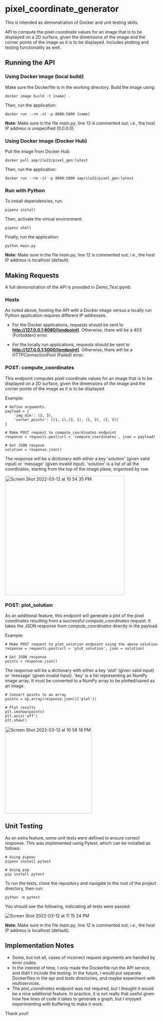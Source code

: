 # pixel_coordinate_generator
This is intended as demonstration of Docker and unit testing skills.

API to compute the pixel coordinate values for an image that is to be displayed on a 2D surface, given the dimensions of the image and the corner points of the image as it is to be displayed. Includes plotting and testing functionality as well.

## Running the API
### Using Docker image (local build)
Make sure the Dockerfile is in the working directory. Build the image using: 

```
docker image build -t [name] .
```

Then, run the application:

```
docker run --rm -it -p 8080:5000 [name]
```

**Note:** Make sure in the file _main.py_, line 13 is commented out; i.e., the host IP address is unspecified (0.0.0.0). 

### Using Docker image (Docker Hub)
Pull the image from Docker Hub:

```
docker pull aaprile22/pixel_gen:latest
```

Then, run the application:
```
docker run --rm -it -p 8080:5000 aaprile22/pixel_gen:latest
```

### Run with Python
To install dependencies, run:

```
pipenv install
```

Then, activate the virtual environment:

```
pipenv shell
```

Finally, run the application:

```
python main.py
```

**Note:** Make sure in the file _main.py_, line 12 is commented out; i.e., the host IP address is localhost (default). 

## Making Requests
A full demonstration of the API is provided in _Demo_Test.ipynb_.

### Hosts
As noted above, hosting the API with a Docker image versus a locally run Python application requires different IP addresses. 

* For the Docker applications, requests should be sent to **http://127.0.0.1:8080/[endpoint]**. Otherwise, there will be a 403 (Forbidden) error.

* For the locally run applications, requests should be sent to **http://127.0.0.1:5000/[endpoint]**. Otherwise, there will be a HTTPConnectionPool (Failed) error.


### POST: compute_coordinates
This endpoint computes pixel coordinate values for an image that is to be displayed on a 2D surface, given the dimensions of the image and the corner points of the image as it is to be displayed.

Example:

```
# Define arguments
payload = {
    'img_dim': (3, 3),
    'corner_points': [(1, 1),(3, 1), (1, 3), (3, 3)]
}

# Make POST request to compute_coordinates endpoint
response = requests.post(url + 'compute_coordinates', json = payload)

# Get JSON respose
solution = response.json()
```

The response will be a dictionary with either a key 'solution' (given valid input) or 'message' (given invalid input). 'solution' is a list of all the coordinates, starting from the top of the image plane, organized by row.

<img width="392" alt="Screen Shot 2022-03-12 at 10 54 35 PM" src="https://user-images.githubusercontent.com/49654275/158044392-64886299-487c-4b2c-a59f-d47dd23d05e6.png">

### POST: plot_solution
As an additional feature, this endpoint will generate a plot of the pixel coordinates resulting from a successful _compute_coordinates_ request. It takes the JSON response from _compute_coordinates_ directly in the payload.

Example:

```
# Make POST request to plot_solution endpoint using the above solution
response = requests.post(url + 'plot_solution', json = solution)

# Get JSON response
points = response.json()
```

The response will be a dictionary with either a key 'plot' (given valid input) or 'message' (given invalid input). 'key' is a list representing an NumPy image array. It must be converted to a NumPy array to be plotted/saved as an image.

```
# Convert points to an array
points = np.array(response.json()['plot'])

# Plot results
plt.imshow(points)
plt.axis('off')
plt.show()
```


<img width="285" alt="Screen Shot 2022-03-12 at 10 58 18 PM" src="https://user-images.githubusercontent.com/49654275/158044446-7ef9902c-8d18-43fe-b793-1c24ef06671a.png">

## Unit Testing
As an extra feature, some unit tests were defined to ensure correct response. This was implemented using Pytest, which can be installed as follows:

```
# Using pipenv
pipenv install pytest

# Using pip
pip install pytest
```

To run the tests, clone the repository and navigate to the root of the project directory, then run:

```
python -m pytest
```

You should see the following, indiciating all tests were passed:

![Screen Shot 2022-03-12 at 11 15 24 PM](https://user-images.githubusercontent.com/49654275/158044812-cad7d968-9322-47e2-abdf-1565ee889ee5.png)

**Note:** Make sure in the file _main.py_, line 12 is commented out; i.e., the host IP address is localhost (default).


## Implementation Notes
* Some, but not all, cases of incorrect request arguments are handled by error codes. 
* In the interest of time, I only made the Dockerfile run the API service, and didn't include the testing. In the future, I would put separate Dockerfiles in the _api_ and _tests_ directories, and maybe experiment with multiservices. 
* The _plot_coordinates_ endpoint was not required, but I thought it would be a nice additional feature. In practice, it is not really that useful given how few lines of code it takes to generate a graph, but I enjoyed experimenting with buffering to make it work. 

Thank you!!

